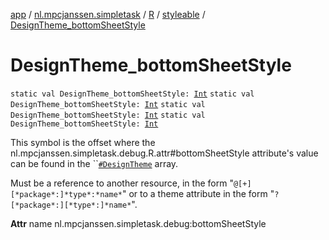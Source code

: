 [app](../../../index.md) / [nl.mpcjanssen.simpletask](../../index.md) / [R](../index.md) / [styleable](index.md) / [DesignTheme_bottomSheetStyle](.)

# DesignTheme_bottomSheetStyle

`static val DesignTheme_bottomSheetStyle: `[`Int`](https://kotlinlang.org/api/latest/jvm/stdlib/kotlin/-int/index.html)
`static val DesignTheme_bottomSheetStyle: `[`Int`](https://kotlinlang.org/api/latest/jvm/stdlib/kotlin/-int/index.html)
`static val DesignTheme_bottomSheetStyle: `[`Int`](https://kotlinlang.org/api/latest/jvm/stdlib/kotlin/-int/index.html)
`static val DesignTheme_bottomSheetStyle: `[`Int`](https://kotlinlang.org/api/latest/jvm/stdlib/kotlin/-int/index.html)

This symbol is the offset where the nl.mpcjanssen.simpletask.debug.R.attr#bottomSheetStyle attribute's value can be found in the ``[`#DesignTheme`](-design-theme.md) array.

Must be a reference to another resource, in the form "`@[+][*package*:]*type*:*name*`" or to a theme attribute in the form "`?[*package*:][*type*:]*name*`".

**Attr**
name nl.mpcjanssen.simpletask.debug:bottomSheetStyle

